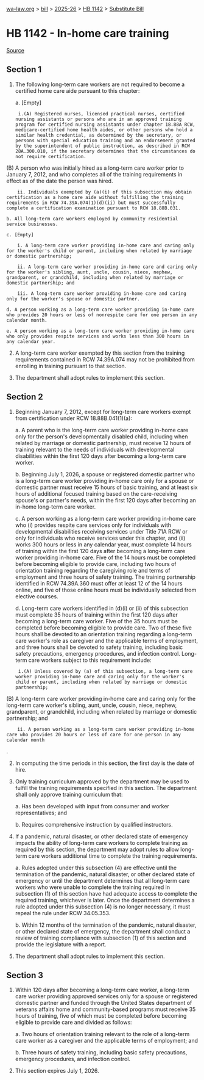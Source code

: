 [wa-law.org](/) > [bill](/bill/) > [2025-26](/bill/2025-26/) > [HB 1142](/bill/2025-26/hb/1142/) > [Substitute Bill](/bill/2025-26/hb/1142/S/)

# HB 1142 - In-home care training

[Source](http://lawfilesext.leg.wa.gov/biennium/2025-26/Pdf/Bills/House%20Bills/1142-S.pdf)

## Section 1
1. The following long-term care workers are not required to become a certified home care aide pursuant to this chapter:

    a. [Empty]

        i.(A) Registered nurses, licensed practical nurses, certified nursing assistants or persons who are in an approved training program for certified nursing assistants under chapter 18.88A RCW, medicare-certified home health aides, or other persons who hold a similar health credential, as determined by the secretary, or persons with special education training and an endorsement granted by the superintendent of public instruction, as described in RCW 28A.300.010, if the secretary determines that the circumstances do not require certification.

(B) A person who was initially hired as a long‑term care worker prior to January 7, 2012, and who completes all of the training requirements in effect as of the date the person was hired.

        ii. Individuals exempted by (a)(i) of this subsection may obtain certification as a home care aide without fulfilling the training requirements in RCW 74.39A.074(1)(d)(ii) but must successfully complete a certification examination pursuant to RCW 18.88B.031.

    b. All long-term care workers employed by community residential service businesses.

    c. [Empty]

        i. A long-term care worker providing in-home care and caring only for the worker's child or parent, including when related by marriage or domestic partnership;

        ii. A long-term care worker providing in-home care and caring only for the worker's sibling, aunt, uncle, cousin, niece, nephew, grandparent, or grandchild, including when related by marriage or domestic partnership; and

        iii. A long-term care worker providing in-home care and caring only for the worker's spouse or domestic partner.

    d. A person working as a long-term care worker providing in-home care who provides 20 hours or less of nonrespite care for one person in any calendar month.

    e. A person working as a long-term care worker providing in-home care who only provides respite services and works less than 300 hours in any calendar year.

2. A long-term care worker exempted by this section from the training requirements contained in RCW 74.39A.074 may not be prohibited from enrolling in training pursuant to that section.

3. The department shall adopt rules to implement this section.

## Section 2
1. Beginning January 7, 2012, except for long-term care workers exempt from certification under RCW 18.88B.041(1)(a):

    a. A parent who is the long-term care worker providing in-home care only for the person's developmentally disabled child, including when related by marriage or domestic partnership, must receive 12 hours of training relevant to the needs of individuals with developmental disabilities within the first 120 days after becoming a long-term care worker.

    b. Beginning July 1, 2026, a spouse or registered domestic partner who is a long-term care worker providing in-home care only for a spouse or domestic partner must receive 15 hours of basic training, and at least six hours of additional focused training based on the care-receiving spouse's or partner's needs, within the first 120 days after becoming an in-home long-term care worker.

    c. A person working as a long-term care worker providing in-home care who (i) provides respite care services only for individuals with developmental disabilities receiving services under Title 71A RCW or only for individuals who receive services under this chapter, and (ii) works 300 hours or less in any calendar year, must complete 14 hours of training within the first 120 days after becoming a long-term care worker providing in-home care. Five of the 14 hours must be completed before becoming eligible to provide care, including two hours of orientation training regarding the caregiving role and terms of employment and three hours of safety training. The training partnership identified in RCW 74.39A.360 must offer at least 12 of the 14 hours online, and five of those online hours must be individually selected from elective courses.

    d. Long-term care workers identified in (d)(i) or (ii) of this subsection must complete 35 hours of training within the first 120 days after becoming a long-term care worker. Five of the 35 hours must be completed before becoming eligible to provide care. Two of these five hours shall be devoted to an orientation training regarding a long-term care worker's role as caregiver and the applicable terms of employment, and three hours shall be devoted to safety training, including basic safety precautions, emergency procedures, and infection control. Long-term care workers subject to this requirement include:

        i.(A) Unless covered by (a) of this subsection, a long-term care worker providing in-home care and caring only for the worker's child or parent, including when related by marriage or domestic partnership;

(B) A long-term care worker providing in-home care and caring only for the long-term care worker's sibling, aunt, uncle, cousin, niece, nephew, grandparent, or grandchild, including when related by marriage or domestic partnership; and

        ii. A person working as a long-term care worker providing in-home care who provides 20 hours or less of care for one person in any calendar month

.

2. In computing the time periods in this section, the first day is the date of hire.

3. Only training curriculum approved by the department may be used to fulfill the training requirements specified in this section. The department shall only approve training curriculum that:

    a. Has been developed with input from consumer and worker representatives; and

    b. Requires comprehensive instruction by qualified instructors.

4. If a pandemic, natural disaster, or other declared state of emergency impacts the ability of long-term care workers to complete training as required by this section, the department may adopt rules to allow long-term care workers additional time to complete the training requirements.

    a. Rules adopted under this subsection (4) are effective until the termination of the pandemic, natural disaster, or other declared state of emergency or until the department determines that all long-term care workers who were unable to complete the training required in subsection (1) of this section have had adequate access to complete the required training, whichever is later. Once the department determines a rule adopted under this subsection (4) is no longer necessary, it must repeal the rule under RCW 34.05.353.

    b. Within 12 months of the termination of the pandemic, natural disaster, or other declared state of emergency, the department shall conduct a review of training compliance with subsection (1) of this section and provide the legislature with a report.

5. The department shall adopt rules to implement this section.

## Section 3
1. Within 120 days after becoming a long-term care worker, a long-term care worker providing approved services only for a spouse or registered domestic partner and funded through the United States department of veterans affairs home and community-based programs must receive 35 hours of training, five of which must be completed before becoming eligible to provide care and divided as follows:

    a. Two hours of orientation training relevant to the role of a long-term care worker as a caregiver and the applicable terms of employment; and

    b. Three hours of safety training, including basic safety precautions, emergency procedures, and infection control.

2. This section expires July 1, 2026.
